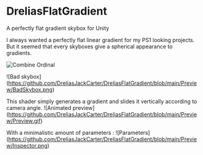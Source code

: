 # DreliasFlatGradient
A perfectly flat gradient skybox for Unity

I always wanted a perfectly flat linear gradient for my PS1 looking projects. But it seemed that every skyboxes give a spherical appearance to gradients.

![Combine Ordinal](https://github.com/DreliasJackCarter/PSXifyBlender2.8/blob/main/Previews/CombineOrdinal.gif)

![Bad skybox] (https://github.com/DreliasJackCarter/DreliasFlatGradient/blob/main/Preview/BadSkybox.png)

This shader simply generates a gradient and slides it vertically according to camera angle.
![Animated preview] (https://github.com/DreliasJackCarter/DreliasFlatGradient/blob/main/Preview/Preview.gif)

With a minimalistic amount of parameters :
![Parameters] (https://github.com/DreliasJackCarter/DreliasFlatGradient/blob/main/Preview/Inspector.png)